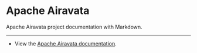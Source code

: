 # Apache Airavata

Apache Airavata project documentation with Markdown.

---

- View the [Apache Airavata documentation][airavata-doc].

[airavata-doc]: http://airavata.readthedocs.io
